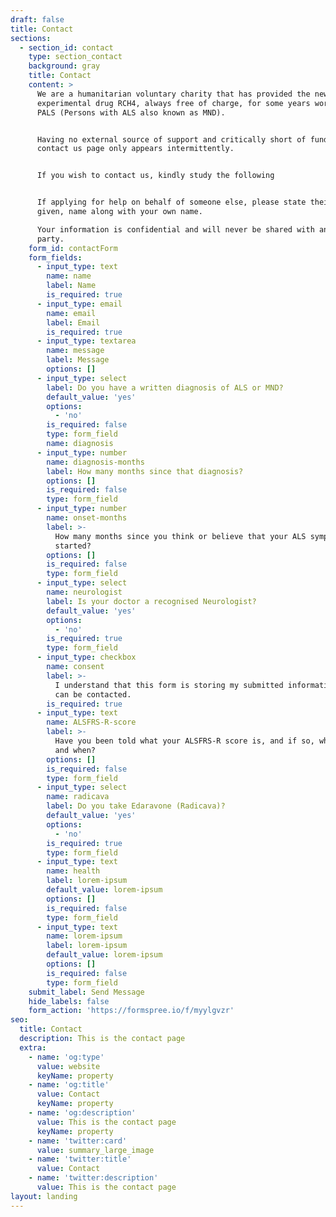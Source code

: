 ```yaml
---
draft: false
title: Contact
sections:
  - section_id: contact
    type: section_contact
    background: gray
    title: Contact
    content: >
      ​​We are a humanitarian voluntary charity that has provided the new
      experimental drug RCH4, always free of charge, for some years worldwide to
      PALS (Persons with ALS also known as MND).


      Having no external source of support and critically short of funding, this
      contact us page only appears intermittently.


      If you wish to contact us, kindly study the following


      If applying for help on behalf of someone else, please state their first,
      given, name along with your own name.  

      Your information is confidential and will never be shared with any other
      party.
    form_id: contactForm
    form_fields:
      - input_type: text
        name: name
        label: Name
        is_required: true
      - input_type: email
        name: email
        label: Email
        is_required: true
      - input_type: textarea
        name: message
        label: Message
        options: []
      - input_type: select
        label: Do you have a written diagnosis of ALS or MND?
        default_value: 'yes'
        options:
          - 'no'
        is_required: false
        type: form_field
        name: diagnosis
      - input_type: number
        name: diagnosis-months
        label: How many months since that diagnosis?
        options: []
        is_required: false
        type: form_field
      - input_type: number
        name: onset-months
        label: >-
          How many months since you think or believe that your ALS symptoms
          started?
        options: []
        is_required: false
        type: form_field
      - input_type: select
        name: neurologist
        label: Is your doctor a recognised Neurologist?
        default_value: 'yes'
        options:
          - 'no'
        is_required: true
        type: form_field
      - input_type: checkbox
        name: consent
        label: >-
          I understand that this form is storing my submitted information so I
          can be contacted.
        is_required: true
      - input_type: text
        name: ALSFRS-R-score
        label: >-
          Have you been told what your ALSFRS-R score is, and if so, what is it
          and when?
        options: []
        is_required: false
        type: form_field
      - input_type: select
        name: radicava
        label: Do you take Edaravone (Radicava)?
        default_value: 'yes'
        options:
          - 'no'
        is_required: true
        type: form_field
      - input_type: text
        name: health
        label: lorem-ipsum
        default_value: lorem-ipsum
        options: []
        is_required: false
        type: form_field
      - input_type: text
        name: lorem-ipsum
        label: lorem-ipsum
        default_value: lorem-ipsum
        options: []
        is_required: false
        type: form_field
    submit_label: Send Message
    hide_labels: false
    form_action: 'https://formspree.io/f/myylgvzr'
seo:
  title: Contact
  description: This is the contact page
  extra:
    - name: 'og:type'
      value: website
      keyName: property
    - name: 'og:title'
      value: Contact
      keyName: property
    - name: 'og:description'
      value: This is the contact page
      keyName: property
    - name: 'twitter:card'
      value: summary_large_image
    - name: 'twitter:title'
      value: Contact
    - name: 'twitter:description'
      value: This is the contact page
layout: landing
---
```

